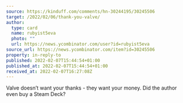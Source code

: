 ```yaml
---
source: https://kinduff.com/comments/hn-30244195/30245506
target: /2022/02/06/thank-you-valve/
author:
  type: card
  name: rubyist5eva
  photo: ""
  url: https://news.ycombinator.com/user?id=rubyist5eva
source_url: https://news.ycombinator.com/item?id=30245506
property: in-reply-to
published: 2022-02-07T15:44:54+01:00
published_at: 2022-02-07T15:44:54+01:00
received_at: 2022-02-07T16:27:08Z
---
```


Valve doesn’t want your thanks - they want your money. Did the author even buy a Steam Deck?
